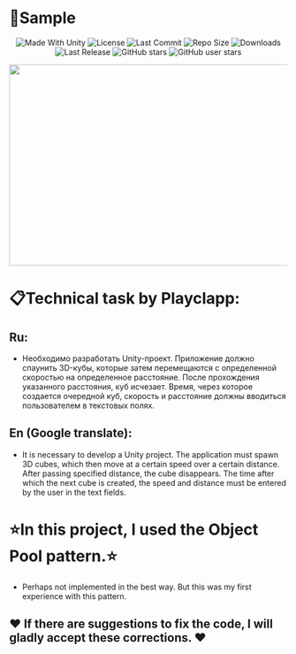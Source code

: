# :pushpin:Sample

<p align="center">
  <a>
    <img alt="Made With Unity" src="https://img.shields.io/badge/made%20with-Unity-57b9d3.svg?logo=Unity">
  </a>
  <a>
    <img alt="License" src="https://img.shields.io/github/license/RimuruDev/TestTaskFromPlayclapp?logo=github">
  </a>
  <a>
    <img alt="Last Commit" src="https://img.shields.io/github/last-commit/RimuruDev/TestTaskFromPlayclapp?logo=Mapbox&color=orange">
  </a>
  <a>
    <img alt="Repo Size" src="https://img.shields.io/github/repo-size/RimuruDev/TestTaskFromPlayclapp?logo=VirtualBox">
  </a>
  <a>
    <img alt="Downloads" src="https://img.shields.io/github/downloads/RimuruDev/TestTaskFromPlayclapp/total?color=brightgreen">
  </a>
  <a>
    <img alt="Last Release" src="https://img.shields.io/github/v/release/RimuruDev/TestTaskFromPlayclapp?include_prereleases&logo=Dropbox&color=yellow">
  </a>
  <a>
    <img alt="GitHub stars" src="https://img.shields.io/github/stars/RimuruDev/TestTaskFromPlayclapp?branch=main&label=Stars&logo=GitHub&logoColor=ffffff&labelColor=282828&color=informational&style=flat">
  </a>
  <a>
    <img alt="GitHub user stars" src="https://img.shields.io/github/stars/RimuruDev?affiliations=OWNER&branch=main&label=User%20Stars&logo=GitHub&logoColor=ffffff&labelColor=282828&color=informational&style=flat">
  </a>
</p>


<p align="center">
  <img width="736" height="364" src="https://github.com/RimuruDev/TestTaskFromPlayclapp/blob/main/GitResources/Sample.gif">
</p>

# :clipboard:Technical task by Playclapp:

## Ru:
- Необходимо разработать Unity-проект. Приложение должно спаунить 3D-кубы, которые затем
перемещаются с определенной скоростью на определенное расстояние. После прохождения
указанного расстояния, куб исчезает. Время, через которое создается очередной куб, скорость
и расстояние должны вводиться пользователем в текстовых полях.

## En (Google translate): 
- It is necessary to develop a Unity project. The application must spawn 3D cubes, which then
move at a certain speed over a certain distance. After passing
specified distance, the cube disappears. The time after which the next cube is created, the speed
and distance must be entered by the user in the text fields.

# :star:In this project, I used the Object Pool pattern.:star:
- Perhaps not implemented in the best way. But this was my first experience with this pattern.


## :heart: If there are suggestions to fix the code, I will gladly accept these corrections. :heart:
